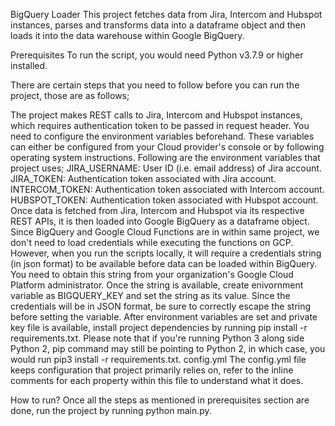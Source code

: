 BigQuery Loader
This project fetches data from Jira, Intercom and Hubspot instances, parses and transforms data into a dataframe object and then loads it into the data warehouse within Google BigQuery.

Prerequisites
To run the script, you would need Python v3.7.9 or higher installed.

There are certain steps that you need to follow before you can run the project, those are as follows;

The project makes REST calls to Jira, Intercom and Hubspot instances, which requires authentication token to be passed in request header. You need to configure the environment variables beforehand. These variables can either be configured from your Cloud provider's console or by following operating system instructions. Following are the environment variables that project uses;
JIRA_USERNAME: User ID (i.e. email address) of Jira account.
JIRA_TOKEN: Authentication token associated with Jira account.
INTERCOM_TOKEN: Authentication token associated with Intercom account.
HUBSPOT_TOKEN: Authentication token associated with Hubspot account.
Once data is fetched from Jira, Intercom and Hubspot via its respective REST APIs, it is then loaded into Google BigQuery as a dataframe object. Since BigQuery and Google Cloud Functions are in within same project, we don't need to load credentials while executing the functions on GCP. However, when you run the scripts locally, it will require a credentials string (in json format) to be available before data can be loaded within BigQuery. You need to obtain this string from your organization's Google Cloud Platform administrator. Once the string is available, create enivornment variable as BIGQUERY_KEY and set the string as its value. Since the credentials will be in JSON format, be sure to correctly escape the string before setting the variable.
After environment variables are set and private key file is available, install project dependencies by running pip install -r requirements.txt. Please note that if you're running Python 3 along side Python 2, pip command may still be pointing to Python 2, in which case, you would run pip3 install -r requirements.txt.
config.yml
The config.yml file keeps configuration that project primarily relies on, refer to the inline comments for each property within this file to understand what it does.

How to run?
Once all the steps as mentioned in prerequisites section are done, run the project by running python main.py.